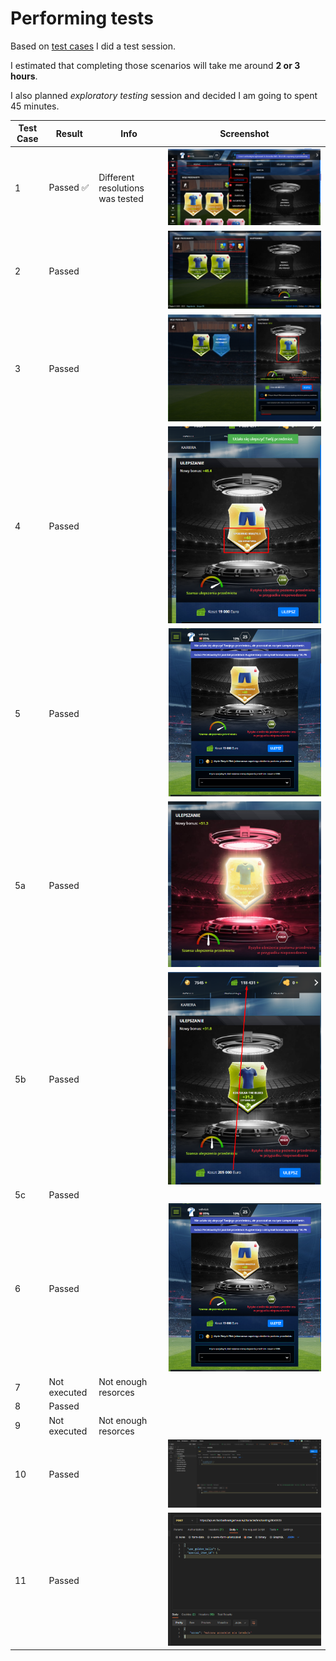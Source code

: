 # Performing tests 

Based on [test cases](TestCases.md) I did a test session. 

I estimated that completing those scenarios will take me around **2 or 3 hours**. 

I also planned *exploratory testing* session and decided I am going to spent 45 minutes. 

|Test Case             |    Result      |       Info                     |Screenshot|
|----------------------|----------------|--------------------------------|-----------
|1                     | Passed   :white_check_mark:    |Different resolutions was tested| <img src ="https://github.com/schwarzehund/FootballTeamGame/blob/main/images/image9.png">|
|2                     | Passed         |                                | <img src ="https://github.com/schwarzehund/FootballTeamGame/blob/main/images/image2.png">|
|3                     | Passed         |                                | <img src ="https://github.com/schwarzehund/FootballTeamGame/blob/main/images/image8.png">|
|4                     | Passed         |                                | <img src ="https://github.com/schwarzehund/FootballTeamGame/blob/main/images/image4.png">| 
|5                     | Passed         |                                | <img src ="https://github.com/schwarzehund/FootballTeamGame/blob/main/images/image5.png">|
|5a                    | Passed         |                                | <img src ="https://github.com/schwarzehund/FootballTeamGame/blob/main/images/image13.png">|
|5b                    | Passed         |                                | <img src ="https://github.com/schwarzehund/FootballTeamGame/blob/main/images/image12.png">|
|5c                    | Passed         |                                |
|6                     | Passed         |                                | <img src ="https://github.com/schwarzehund/FootballTeamGame/blob/main/images/image5.png">|
|7                     | Not executed   |Not enough resorces             |
|8                     | Passed         |                                |
|9                     | Not executed   |Not enough resorces             |
|10                    | Passed         |                                | <img src ="https://github.com/schwarzehund/FootballTeamGame/blob/main/images/image3.png">|
|11                    | Passed         |                                | <img src ="https://github.com/schwarzehund/FootballTeamGame/blob/main/images/image7.png">|